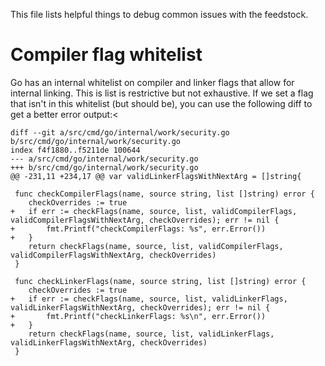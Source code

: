 This file lists helpful things to debug common issues with the feedstock.

Compiler flag whitelist
=======================

Go has an internal whitelist on compiler and linker flags that allow for internal linking. This is list is restrictive but not exhaustive.
If we set a flag that isn't in this whitelist (but should be), you can use the following diff to get a better error output:<

```
diff --git a/src/cmd/go/internal/work/security.go b/src/cmd/go/internal/work/security.go
index f4f1880..f5211de 100644
--- a/src/cmd/go/internal/work/security.go
+++ b/src/cmd/go/internal/work/security.go
@@ -231,11 +234,17 @@ var validLinkerFlagsWithNextArg = []string{

 func checkCompilerFlags(name, source string, list []string) error {
 	checkOverrides := true
+	if err := checkFlags(name, source, list, validCompilerFlags, validCompilerFlagsWithNextArg, checkOverrides); err != nil {
+		fmt.Printf("checkCompilerFlags: %s", err.Error())
+	}
 	return checkFlags(name, source, list, validCompilerFlags, validCompilerFlagsWithNextArg, checkOverrides)
 }

 func checkLinkerFlags(name, source string, list []string) error {
 	checkOverrides := true
+	if err := checkFlags(name, source, list, validLinkerFlags, validLinkerFlagsWithNextArg, checkOverrides); err != nil {
+		fmt.Printf("checkLinkerFlags: %s\n", err.Error())
+	}
 	return checkFlags(name, source, list, validLinkerFlags, validLinkerFlagsWithNextArg, checkOverrides)
 }
```
